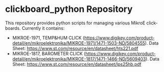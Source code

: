 # clickboard_python Repository
This repository provides python scripts for managing various MikroE click-boards.  Currently it contains:
* MIKROE-1971, TEMP&HUM CLICK (https://www.digikey.com/product-detail/en/mikroelektronika/MIKROE-1971/1471-1503-ND/5804555). Data Sheet: https://www.st.com/resource/en/datasheet/hts221.pdf
* MIKROE-1817, BAROMETER CLICK (https://www.digikey.com/product-detail/en/mikroelektronika/MIKROE-1817/1471-1466-ND/5609403). Data Sheet: https://www.st.com/resource/en/datasheet/lps25hb.pdf

